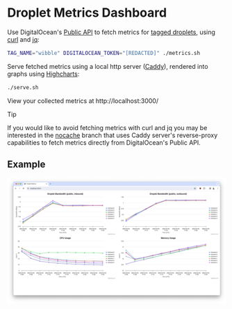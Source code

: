 # Droplet Metrics Dashboard

Use DigitalOcean's [Public API](https://docs.digitalocean.com/reference/api/api-reference/) to fetch metrics for [tagged droplets](https://www.digitalocean.com/blog/droplet-tagging-organize-your-infrastructure), using [curl](https://curl.se/) and [jq](https://jqlang.github.io/jq/tutorial/):

```bash
TAG_NAME="wibble" DIGITALOCEAN_TOKEN="[REDACTED]" ./metrics.sh
```

Serve fetched metrics using a local http server ([Caddy](https://caddyserver.com/docs/)), rendered into graphs using [Highcharts](https://www.highcharts.com/docs/chart-and-series-types/line-chart):

```bash
./serve.sh
```

View your collected metrics at http://localhost:3000/

> [!TIP]
> If you would like to avoid fetching metrics with curl and jq you may be interested in the [nocache](https://github.com/digitalocean-labs/droplet-metrics-dashboard/tree/nocache) branch that uses Caddy server's reverse-proxy capabilities to fetch metrics directly from DigitalOcean's Public API.

## Example

![Example Droplet Metrics](example.png)
